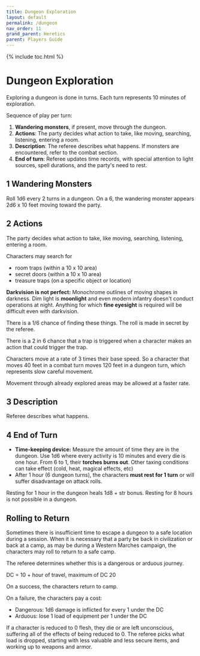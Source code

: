 ```yaml
---
title: Dungeon Exploration
layout: default
permalink: /dungeon
nav_order: 11
grand_parent: Heretics
parent: Players Guide
---
```

{% include toc.html %}

# Dungeon Exploration
Exploring a dungeon is done in turns. Each turn represents 10 minutes of exploration. 

Sequence of play per turn: 
1. **Wandering monsters**, if present, move through the dungeon.
2. **Actions**: The party decides what action to take, like moving, searching, listening, entering a room. 
3. **Description**: The referee describes what happens. If monsters are encountered, refer to the combat section. 
4. **End of turn**: Referee updates time records, with special attention to light sources, spell durations, and the party's need to rest. 

## 1 Wandering Monsters
Roll 1d6 every 2 turns in a dungeon. On a 6, the wandering monster appears 2d6 x 10 feet moving toward the party. 

## 2 Actions
The party decides what action to take, like moving, searching, listening, entering a room. 

Characters may search for 
- room traps (within a 10 x 10 area)
- secret doors (within a 10 x 10 area)
- treasure traps (on a specific object or location)

**Darkvision is not perfect:** Monochrome outlines of moving shapes in darkness. Dim light is **moonlight** and even modern infantry doesn't conduct operations at night. Anything for which **fine eyesight** is required will be difficult even with darkvision.

There is a 1/6 chance of finding these things. The roll is made in secret by the referee. 

There is a 2 in 6 chance that a trap is triggered when a character makes an action that could trigger the trap. 

Characters move at a rate of 3 times their base speed. So a character that moves 40 feet in a combat turn moves 120 feet in a dungeon turn, which represents slow careful movement.

Movement through already explored areas may be allowed at a faster rate. 

## 3 Description
Referee describes what happens. 

## 4 End of Turn
- **Time-keeping device:** Measure the amount of time they are in the dungeon. Use 1d6 where every activity is 10 minutes and every die is one hour. From 6 to 1, their **torches burns out**. Other taxing conditions can take effect (cold, heat, magical effects, etc)
- After 1 hour (6 dungeon turns), the characters **must rest for 1 turn** or will suffer disadvantage on attack rolls. 

Resting for 1 hour in the dungeon heals 1d8 + str bonus. Resting for 8 hours is not possible in a dungeon.

## Rolling to Return
Sometimes there is insufficient time to escape a dungeon to a safe location during a session. When it is necessary that a party be back in civilization or back at a camp, as may be during a Western Marches campaign, the characters may roll to return to a safe camp. 

The referee determines whether this is a dangerous or arduous journey.

DC = 10 + hour of travel, maximum of DC 20

On a success, the characters return to camp. 

On a failure, the characters pay a cost: 

- Dangerous: 1d6 damage is inflicted for every 1 under the DC
- Arduous: lose 1 load of equipment per 1 under the DC

If a character is reduced to 0 flesh, they die or are left unconscious, suffering all of the effects of being reduced to 0. The referee picks what load is dropped, starting with less valuable and less secure items, and working up to weapons and armor. 

